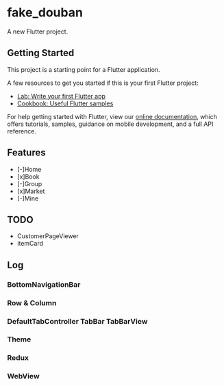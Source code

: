 # fake_douban

A new Flutter project.

## Getting Started

This project is a starting point for a Flutter application.

A few resources to get you started if this is your first Flutter project:

- [Lab: Write your first Flutter app](https://flutter.dev/docs/get-started/codelab)
- [Cookbook: Useful Flutter samples](https://flutter.dev/docs/cookbook)

For help getting started with Flutter, view our
[online documentation](https://flutter.dev/docs), which offers tutorials,
samples, guidance on mobile development, and a full API reference.

## Features

- [-]Home
- [x]Book
- [-]Group
- [x]Market 
- [-]Mine

## TODO

- CustomerPageViewer
- itemCard


## Log

### BottomNavigationBar

### Row & Column

### DefaultTabController TabBar TabBarView

### Theme

### Redux


### WebView


